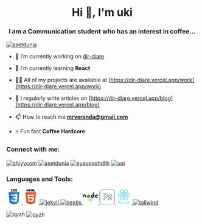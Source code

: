 <h1 align="center">Hi 👋, I'm uki</h1>
<h3 align="center">I am a Communication student who has an interest in coffee...</h3>

<p align="left"> <a href="https://twitter.com/asetdunia" target="blank"><img src="https://img.shields.io/twitter/follow/asetdunia?logo=twitter&style=for-the-badge" alt="asetdunia" /></a> </p>

- 🔭 I’m currently working on [dir-diare](https://dir-diare.vercel.app/)

- 🌱 I’m currently learning **React**

- 👨‍💻 All of my projects are available at [https://dir-diare.vercel.app/work](https://dir-diare.vercel.app/work)

- 📝 I regularly write articles on [https://dir-diare.vercel.app/blog](https://dir-diare.vercel.app/blog)

- 📫 How to reach me **mrveranda@gmail.com**

- ⚡ Fun fact **Coffee Hardcore**

<h3 align="left">Connect with me:</h3>
<p align="left">
<a href="https://codepen.io/qhiyycom" target="blank"><img align="center" src="https://raw.githubusercontent.com/rahuldkjain/github-profile-readme-generator/master/src/images/icons/Social/codepen.svg" alt="qhiyycom" height="30" width="40" /></a>
<a href="https://twitter.com/asetdunia" target="blank"><img align="center" src="https://raw.githubusercontent.com/rahuldkjain/github-profile-readme-generator/master/src/images/icons/Social/twitter.svg" alt="asetdunia" height="30" width="40" /></a>
<a href="https://instagram.com/syauqashdllh" target="blank"><img align="center" src="https://raw.githubusercontent.com/rahuldkjain/github-profile-readme-generator/master/src/images/icons/Social/instagram.svg" alt="syauqashdllh" height="30" width="40" /></a>
<a href="https://www.behance.net/uqi" target="blank"><img align="center" src="https://raw.githubusercontent.com/rahuldkjain/github-profile-readme-generator/master/src/images/icons/Social/behance.svg" alt="uqi" height="30" width="40" /></a>
</p>

<h3 align="left">Languages and Tools:</h3>
<p align="left"> <a href="https://www.w3schools.com/css/" target="_blank" rel="noreferrer"> <img src="https://raw.githubusercontent.com/devicons/devicon/master/icons/css3/css3-original-wordmark.svg" alt="css3" width="40" height="40"/> </a> <a href="https://www.w3.org/html/" target="_blank" rel="noreferrer"> <img src="https://raw.githubusercontent.com/devicons/devicon/master/icons/html5/html5-original-wordmark.svg" alt="html5" width="40" height="40"/> </a> <a href="https://jekyllrb.com/" target="_blank" rel="noreferrer"> <img src="https://www.vectorlogo.zone/logos/jekyllrb/jekyllrb-icon.svg" alt="jekyll" width="40" height="40"/> </a> <a href="https://nextjs.org/" target="_blank" rel="noreferrer"> <img src="https://cdn.worldvectorlogo.com/logos/nextjs-2.svg" alt="nextjs" width="40" height="40"/> </a> <a href="https://nodejs.org" target="_blank" rel="noreferrer"> <img src="https://raw.githubusercontent.com/devicons/devicon/master/icons/nodejs/nodejs-original-wordmark.svg" alt="nodejs" width="40" height="40"/> </a> <a href="https://www.photoshop.com/en" target="_blank" rel="noreferrer"> <img src="https://raw.githubusercontent.com/devicons/devicon/master/icons/photoshop/photoshop-line.svg" alt="photoshop" width="40" height="40"/> </a> <a href="https://reactjs.org/" target="_blank" rel="noreferrer"> <img src="https://raw.githubusercontent.com/devicons/devicon/master/icons/react/react-original-wordmark.svg" alt="react" width="40" height="40"/> </a> <a href="https://tailwindcss.com/" target="_blank" rel="noreferrer"> <img src="https://www.vectorlogo.zone/logos/tailwindcss/tailwindcss-icon.svg" alt="tailwind" width="40" height="40"/> </a> </p>

<p><img align="left" src="https://github-readme-stats.vercel.app/api/top-langs?username=qyzh&show_icons=true&locale=en&layout=compact" alt="qyzh" /></p>

<p>&nbsp;<img align="center" src="https://github-readme-stats.vercel.app/api?username=qyzh&show_icons=true&locale=en" alt="qyzh" /></p>
